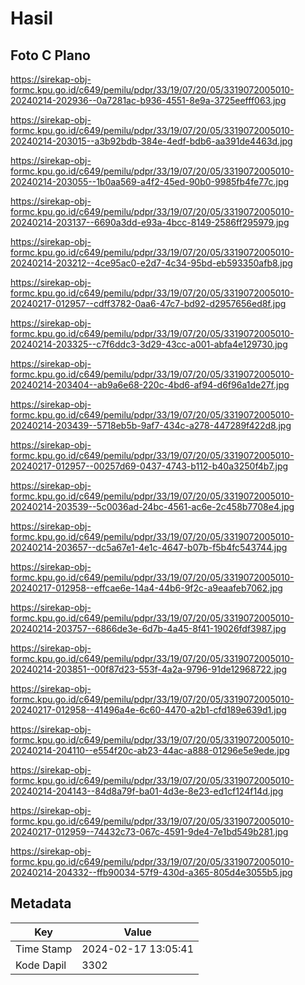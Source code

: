 # Hasil

## Foto C Plano

https://sirekap-obj-formc.kpu.go.id/c649/pemilu/pdpr/33/19/07/20/05/3319072005010-20240214-202936--0a7281ac-b936-4551-8e9a-3725eefff063.jpg

https://sirekap-obj-formc.kpu.go.id/c649/pemilu/pdpr/33/19/07/20/05/3319072005010-20240214-203015--a3b92bdb-384e-4edf-bdb6-aa391de4463d.jpg

https://sirekap-obj-formc.kpu.go.id/c649/pemilu/pdpr/33/19/07/20/05/3319072005010-20240214-203055--1b0aa569-a4f2-45ed-90b0-9985fb4fe77c.jpg

https://sirekap-obj-formc.kpu.go.id/c649/pemilu/pdpr/33/19/07/20/05/3319072005010-20240214-203137--6690a3dd-e93a-4bcc-8149-2586ff295979.jpg

https://sirekap-obj-formc.kpu.go.id/c649/pemilu/pdpr/33/19/07/20/05/3319072005010-20240214-203212--4ce95ac0-e2d7-4c34-95bd-eb593350afb8.jpg

https://sirekap-obj-formc.kpu.go.id/c649/pemilu/pdpr/33/19/07/20/05/3319072005010-20240217-012957--cdff3782-0aa6-47c7-bd92-d2957656ed8f.jpg

https://sirekap-obj-formc.kpu.go.id/c649/pemilu/pdpr/33/19/07/20/05/3319072005010-20240214-203325--c7f6ddc3-3d29-43cc-a001-abfa4e129730.jpg

https://sirekap-obj-formc.kpu.go.id/c649/pemilu/pdpr/33/19/07/20/05/3319072005010-20240214-203404--ab9a6e68-220c-4bd6-af94-d6f96a1de27f.jpg

https://sirekap-obj-formc.kpu.go.id/c649/pemilu/pdpr/33/19/07/20/05/3319072005010-20240214-203439--5718eb5b-9af7-434c-a278-447289f422d8.jpg

https://sirekap-obj-formc.kpu.go.id/c649/pemilu/pdpr/33/19/07/20/05/3319072005010-20240217-012957--00257d69-0437-4743-b112-b40a3250f4b7.jpg

https://sirekap-obj-formc.kpu.go.id/c649/pemilu/pdpr/33/19/07/20/05/3319072005010-20240214-203539--5c0036ad-24bc-4561-ac6e-2c458b7708e4.jpg

https://sirekap-obj-formc.kpu.go.id/c649/pemilu/pdpr/33/19/07/20/05/3319072005010-20240214-203657--dc5a67e1-4e1c-4647-b07b-f5b4fc543744.jpg

https://sirekap-obj-formc.kpu.go.id/c649/pemilu/pdpr/33/19/07/20/05/3319072005010-20240217-012958--effcae6e-14a4-44b6-9f2c-a9eaafeb7062.jpg

https://sirekap-obj-formc.kpu.go.id/c649/pemilu/pdpr/33/19/07/20/05/3319072005010-20240214-203757--6866de3e-6d7b-4a45-8f41-19026fdf3987.jpg

https://sirekap-obj-formc.kpu.go.id/c649/pemilu/pdpr/33/19/07/20/05/3319072005010-20240214-203851--00f87d23-553f-4a2a-9796-91de12968722.jpg

https://sirekap-obj-formc.kpu.go.id/c649/pemilu/pdpr/33/19/07/20/05/3319072005010-20240217-012958--41496a4e-6c60-4470-a2b1-cfd189e639d1.jpg

https://sirekap-obj-formc.kpu.go.id/c649/pemilu/pdpr/33/19/07/20/05/3319072005010-20240214-204110--e554f20c-ab23-44ac-a888-01296e5e9ede.jpg

https://sirekap-obj-formc.kpu.go.id/c649/pemilu/pdpr/33/19/07/20/05/3319072005010-20240214-204143--84d8a79f-ba01-4d3e-8e23-ed1cf124f14d.jpg

https://sirekap-obj-formc.kpu.go.id/c649/pemilu/pdpr/33/19/07/20/05/3319072005010-20240217-012959--74432c73-067c-4591-9de4-7e1bd549b281.jpg

https://sirekap-obj-formc.kpu.go.id/c649/pemilu/pdpr/33/19/07/20/05/3319072005010-20240214-204332--ffb90034-57f9-430d-a365-805d4e3055b5.jpg


## Metadata

| Key        | Value               |
| ---------- | ------------------- |
| Time Stamp | 2024-02-17 13:05:41 |
| Kode Dapil | 3302                |



